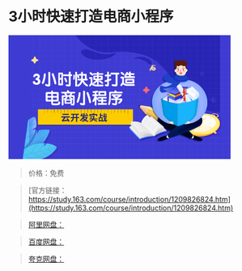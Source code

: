 # 3小时快速打造电商小程序

![img](../../../assets/study163/free/1062fe172aa44c5eace3de10f96c29d7.png)

> 价格：免费

> [官方链接：https://study.163.com/course/introduction/1209826824.htm](https://study.163.com/course/introduction/1209826824.htm)

> [阿里网盘：]()

> [百度网盘：]()

> [夸克网盘：]()
